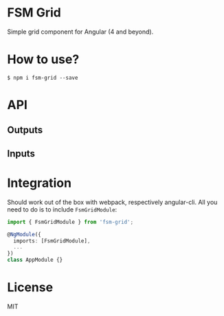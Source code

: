 # FSM Grid

Simple grid component for Angular (4 and beyond).

# How to use?

```
$ npm i fsm-grid --save
```

# API

## Outputs

## Inputs

# Integration

Should work out of the box with webpack, respectively angular-cli. All you need to do is to include `FsmGridModule`:

```ts
import { FsmGridModule } from 'fsm-grid';

@NgModule({
  imports: [FsmGridModule],
  ...
})
class AppModule {}
```

# License

MIT
